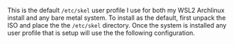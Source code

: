 This is the default `/etc/skel` user profile I use for both my WSL2 Archlinux install and any bare metal system. To install as the default, first unpack the ISO and place the the `/etc/skel` directory. Once the system is installed any user profile that is setup will use the the following configuration.